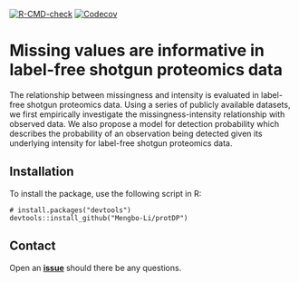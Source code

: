 <!-- badges: start -->
[![R-CMD-check](https://github.com/Mengbo-Li/protDP/workflows/R-CMD-check/badge.svg)](https://github.com/Mengbo-Li/protDP/actions)
[![Codecov](https://codecov.io/gh/Mengbo-Li/protDP/branch/main/graph/badge.svg)](https://app.codecov.io/gh/Mengbo-Li/protDP?branch=main)
<!-- badges: end -->




# Missing values are informative in label-free shotgun proteomics data

The relationship between missingness and intensity is evaluated in label-free
shotgun proteomics data. Using a series of publicly available datasets, we first 
empirically investigate the missingness-intensity relationship with observed 
data. We also propose a model for detection probability which describes
the probability of an observation being detected given its underlying intensity
for label-free shotgun proteomics data. 

## Installation 

To install the package, use the following script in R:

```
# install.packages("devtools")
devtools::install_github("Mengbo-Li/protDP")
```

## Contact

Open an [**issue**](https://github.com/Mengbo-Li/protDP/issues) should there be
any questions. 
